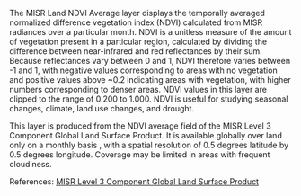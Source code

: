 The MISR Land NDVI Average layer displays the temporally averaged normalized difference vegetation index (NDVI) calculated from MISR radiances over a particular month. NDVI is a unitless measure of the amount of vegetation present in a particular region, calculated by dividing the difference between near-infrared and red reflectances by their sum. Because reflectances vary between 0 and 1, NDVI therefore varies between -1 and 1, with negative values corresponding to areas with no vegetation and positive values above ~0.2 indicating areas with vegetation, with higher numbers corresponding to denser areas. NDVI values in this layer are clipped to the range of 0.200 to 1.000. NDVI is useful for studying seasonal changes, climate, land use changes, and drought.

This layer is produced from the NDVI average field of the MISR Level 3 Component Global Land Surface Product. It is available globally over land only on a monthly basis , with a spatial resolution of 0.5 degrees latitude by 0.5 degrees longitude. Coverage may be limited in areas with frequent cloudiness.

References: [MISR Level 3 Component Global Land Surface Product](https://eosweb.larc.nasa.gov/project/misr/cgls_table)
